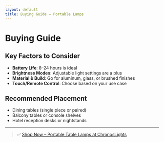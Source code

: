 ```yaml
---
layout: default
title: Buying Guide – Portable Lamps
---
```


# Buying Guide

## Key Factors to Consider
- **Battery Life**: 8–24 hours is ideal
- **Brightness Modes**: Adjustable light settings are a plus
- **Material & Build**: Go for aluminum, glass, or brushed finishes
- **Touch/Remote Control**: Choose based on your use case

## Recommended Placement
- Dining tables (single piece or paired)
- Balcony tables or console shelves
- Hotel reception desks or nightstands

---

> ✅ [Shop Now – Portable Table Lamps at ChronosLights](https://chronoslights.com/collections/portable-table-lamps)
